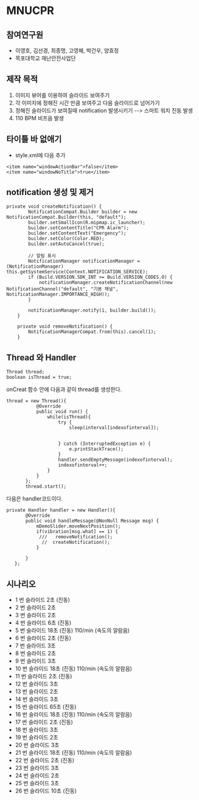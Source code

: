 # MNUCPR
## 참여연구원
 * 이영호, 김선경, 최종명, 고영혜, 박건우, 양효정
 * 목포대학교 재난안전사업단
## 제작 목적
1. 이미지 뷰어를 이용하여 슬라이드 보여주기
2. 각 이미지에 정해진 시간 만큼 보여주고 다음 슬라이드로 넘어가기
3. 정해진 슬라이드가 보여질때 notification 발생시키기 --> 스마트 워치 진동 발생
4. 110 BPM 비프음 발생
## 타이틀 바 없애기
- style.xml에 다음 추가
```
<item name="windowActionBar">false</item>
<item name="windowNoTitle">true</item>
```
## notification 생성 및 제거

```
private void createNotification() {
        NotificationCompat.Builder builder = new NotificationCompat.Builder(this, "default");
        builder.setSmallIcon(R.mipmap.ic_launcher);
        builder.setContentTitle("CPR Alarm");
        builder.setContentText("Emergency");
        builder.setColor(Color.RED);
        builder.setAutoCancel(true);

        // 알림 표시
        NotificationManager notificationManager = (NotificationManager) this.getSystemService(Context.NOTIFICATION_SERVICE);
        if (Build.VERSION.SDK_INT >= Build.VERSION_CODES.O) {
            notificationManager.createNotificationChannel(new NotificationChannel("default", "기본 채널", NotificationManager.IMPORTANCE_HIGH));
        }

        notificationManager.notify(1, builder.build());
    }

    private void removeNotification() {
        NotificationManagerCompat.from(this).cancel(1);
    }
 ```
 ## Thread 와 Handler
 ```
 Thread thread;
 boolean isThread = true;
 ```
 onCreat 함수 안에 다음과 같이 thread를 생성한다.
 ```
 thread = new Thread(){
            @Override
            public void run() {
                while(isThread){
                    try {
                        sleep(interval[indexofinterval]);


                    } catch (InterruptedException e) {
                        e.printStackTrace();
                    }
                    handler.sendEmptyMessage(indexofinterval);
                    indexofinterval++;
                }
            }
        };
        thread.start();
 ```
 다음은 handler코드이다.
 ```
 private Handler handler = new Handler(){
        @Override
        public void handleMessage(@NonNull Message msg) {
            mDemoSlider.moveNextPosition();
            if(vibration[msg.what] == 1) {
             ///   removeNotification();
              //  createNotification();
            }

        }
    };
 ```
## 시나리오
* 1 번 슬라이드 2초 (진동)
* 2 번 슬라이드 2초
* 3 번 슬라이드 2초
* 4 번 슬라이드 6초 (진동)
* 5 번 슬라이드 18초 (진동) 110/min (속도의 알람음)
* 6 번 슬라이드 2초 (진동) 
* 7 번 슬라이드 3초
* 8 번 슬라이드 2초
* 9 번 슬라이드 3초
* 10 번 슬라이드 18초 (진동) 110/min (속도의 알람음)
* 11 번 슬라이드 2초 (진동)
* 12 번 슬라이드 3초
* 13 번 슬라이드 2초
* 14 번 슬라이드 3초
* 15 번 슬라이드 65초 (진동) 
* 16 번 슬라이드 18초 (진동) 110/min (속도의 알람음)
* 17 번 슬라이드 2초 (진동)
* 18 번 슬라이드 3초
* 19 번 슬라이드 2초
* 20 번 슬라이드 3초
* 21 번 슬라이드 18초 (진동) 110/min (속도의 알람음)
* 22 번 슬라이드 2초 (진동)
* 23 번 슬라이드 3초
* 24 번 슬라이드 2초
* 25 번 슬라이드 3초
* 26 번 슬라이드 10초 (진동)





